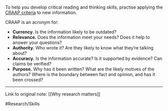 
To help you develop critical reading and thinking skills, practise applying the [CRAAP criteria](https://create.piktochart.com/output/16960394-deakin-library-craap-guidelines) to new information.

CRAAP is an acronym for:

-   **Currency.** Is the information likely to be outdated?
-   **Relevance.** Does the information meet your needs? Does it help to answer your questions?
-   **Authority.** Who wrote it? Are they likely to know what they’re talking about?
-   **Accuracy.** Is the information accurate? Is it supported by evidence? Can claims be verified?
-   **Purpose.** Why has it been written? What are the likely motives of the authors? Where is the boundary between fact and opinion, and has it been crossed?

---
Link to original note:
[[Why research matters]]

#Research/Skills 